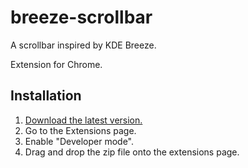 # breeze-scrollbar

A scrollbar inspired by KDE Breeze.

Extension for Chrome.

## Installation

1. [Download the latest version.](https://raw.githubusercontent.com/thesbros/breeze-scrollbar/master/extension.zip)
2. Go to the Extensions page.
3. Enable "Developer mode".
4. Drag and drop the zip file onto the extensions page.